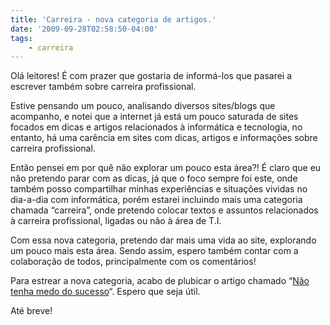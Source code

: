 ```yaml
---
title: 'Carreira - nova categoria de artigos.'
date: '2009-09-28T02:58:50-04:00'
tags:
    - carreira
---
```


Olá leitores! É com prazer que gostaria de informá-los que pasarei a escrever também sobre carreira profissional.

Estive pensando um pouco, analisando diversos sites/blogs que acompanho, e notei que a internet já está um pouco saturada de sites focados em dicas e artigos relacionados à informática e tecnologia, no entanto, há uma carência em sites com dicas, artigos e informações sobre carreira profissional.

Então pensei em por quê não explorar um pouco esta área?! É claro que eu não pretendo parar com as dicas, já que o foco sempre foi este, onde também posso compartilhar minhas experiências e situações vividas no dia-a-dia com informática, porém estarei incluindo mais uma categoria chamada “carreira”, onde pretendo colocar textos e assuntos relacionados à carreira profissional, ligadas ou não à área de T.I.

Com essa nova categoria, pretendo dar mais uma vida ao site, explorando um pouco mais esta área. Sendo assim, espero também contar com a colaboração de todos, principalmente com os comentários!

Para estrear a nova categoria, acabo de plubicar o artigo chamado “[Não tenha medo do sucesso](http://ricardomartins.com.br/2009/09/28/nao-tenha-medo-do-sucesso/)“. Espero que seja útil.

Até breve!

